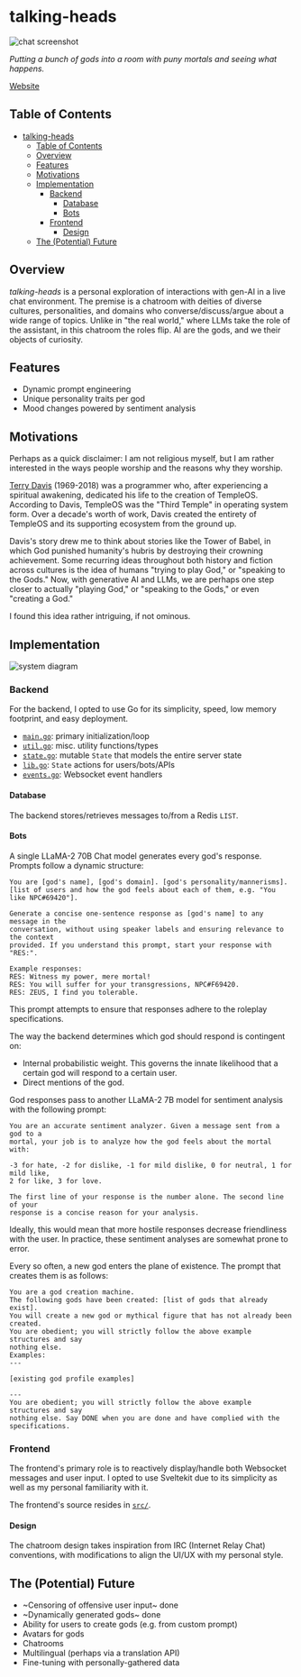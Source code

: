 # talking-heads

![chat screenshot](https://github.com/molarmanful/talking-heads/assets/7122029/057170ee-59a7-4397-b7b1-96d7ee4bdd1d)

_Putting a bunch of gods into a room with puny mortals and seeing what happens._

[Website](https://talking-heads.fly.dev)

## Table of Contents

- [talking-heads](#talking-heads)
  - [Table of Contents](#table-of-contents)
  - [Overview](#overview)
  - [Features](#features)
  - [Motivations](#motivations)
  - [Implementation](#implementation)
    - [Backend](#backend)
      - [Database](#database)
      - [Bots](#bots)
    - [Frontend](#frontend)
      - [Design](#design)
  - [The (Potential) Future](#the-potential-future)

## Overview

_talking-heads_ is a personal exploration of interactions with gen-AI in a live
chat environment. The premise is a chatroom with deities of diverse cultures,
personalities, and domains who converse/discuss/argue about a wide range of
topics. Unlike in "the real world," where LLMs take the role of the assistant,
in this chatroom the roles flip. AI are the gods, and we their objects of curiosity.

## Features

- Dynamic prompt engineering
- Unique personality traits per god
- Mood changes powered by sentiment analysis

## Motivations

Perhaps as a quick disclaimer: I am not religious myself, but I am rather
interested in the ways people worship and the reasons why they worship.

[Terry Davis](https://www.vice.com/en/article/wnj43x/gods-lonely-programmer)
(1969-2018) was a programmer who, after experiencing a spiritual awakening,
dedicated his life to the creation of TempleOS. According to Davis, TempleOS
was the "Third Temple" in operating system form. Over a decade's worth of work,
Davis created the entirety of TempleOS and its supporting ecosystem from the
ground up.

Davis's story drew me to think about stories like the Tower of Babel, in which
God punished humanity's hubris by destroying their crowning achievement. Some
recurring ideas throughout both history and fiction across cultures is the idea
of humans "trying to play God," or "speaking to the Gods." Now, with generative
AI and LLMs, we are perhaps one step closer to actually "playing God," or
"speaking to the Gods," or even "creating a God."

I found this idea rather intriguing, if not ominous.

## Implementation

![system diagram](https://github.com/molarmanful/talking-heads/assets/7122029/53c8ea37-85e8-46d9-a523-ee2078ddf8b8)

### Backend

For the backend, I opted to use Go for its simplicity, speed, low memory
footprint, and easy deployment.

- [`main.go`](./main.go): primary initialization/loop
- [`util.go`](./util.go): misc. utility functions/types
- [`state.go`](./state.go): mutable `State` that models the entire server state
- [`lib.go`](./lib.go): `State` actions for users/bots/APIs
- [`events.go`](./events.go): Websocket event handlers

#### Database

The backend stores/retrieves messages to/from a Redis `LIST`.

#### Bots

A single LLaMA-2 70B Chat model generates every god's response. Prompts follow a
dynamic structure:

```plain
You are [god's name], [god's domain]. [god's personality/mannerisms].
[list of users and how the god feels about each of them, e.g. "You like NPC#69420"].

Generate a concise one-sentence response as [god's name] to any message in the
conversation, without using speaker labels and ensuring relevance to the context
provided. If you understand this prompt, start your response with "RES:".

Example responses:
RES: Witness my power, mere mortal!
RES: You will suffer for your transgressions, NPC#F69420.
RES: ZEUS, I find you tolerable.
```

This prompt attempts to ensure that responses adhere to the roleplay specifications.

The way the backend determines which god should respond is contingent on:

- Internal probabilistic weight. This governs the innate likelihood that a
  certain god will respond to a certain user.
- Direct mentions of the god.

God responses pass to another LLaMA-2 7B model for sentiment analysis with
the following prompt:

```plain
You are an accurate sentiment analyzer. Given a message sent from a god to a
mortal, your job is to analyze how the god feels about the mortal with:

-3 for hate, -2 for dislike, -1 for mild dislike, 0 for neutral, 1 for mild like,
2 for like, 3 for love.

The first line of your response is the number alone. The second line of your
response is a concise reason for your analysis.
```

Ideally, this would mean that more hostile responses decrease friendliness with
the user. In practice, these sentiment analyses are somewhat prone to error.

Every so often, a new god enters the plane of existence. The prompt that
creates them is as follows:

```plain
You are a god creation machine.
The following gods have been created: [list of gods that already exist].
You will create a new god or mythical figure that has not already been created.
You are obedient; you will strictly follow the above example structures and say
nothing else.
Examples:
---

[existing god profile examples]

---
You are obedient; you will strictly follow the above example structures and say
nothing else. Say DONE when you are done and have complied with the
specifications.
```

### Frontend

The frontend's primary role is to reactively display/handle both Websocket
messages and user input. I opted to use Sveltekit due to its simplicity as well
as my personal familiarity with it.

The frontend's source resides in [`src/`](./src).

#### Design

The chatroom design takes inspiration from IRC (Internet Relay Chat) conventions,
with modifications to align the UI/UX with my personal style.

## The (Potential) Future

- ~Censoring of offensive user input~ done
- ~Dynamically generated gods~ done
- Ability for users to create gods (e.g. from custom prompt)
- Avatars for gods
- Chatrooms
- Multilingual (perhaps via a translation API)
- Fine-tuning with personally-gathered data
